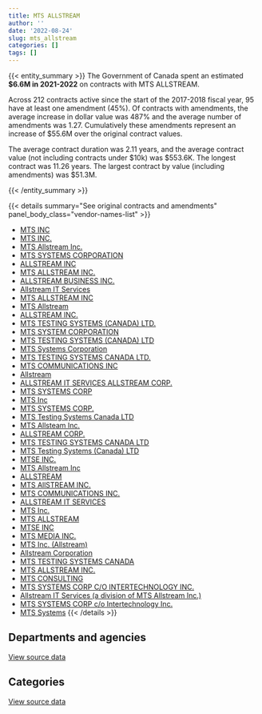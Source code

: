 ```yaml
---
title: MTS ALLSTREAM
author: ''
date: '2022-08-24'
slug: mts_allstream
categories: []
tags: []
---
```


<script src="/rmarkdown-libs/htmlwidgets/htmlwidgets.js"></script>
<link href="/rmarkdown-libs/datatables-css/datatables-crosstalk.css" rel="stylesheet" />
<script src="/rmarkdown-libs/datatables-binding/datatables.js"></script>
<script src="/rmarkdown-libs/jquery/jquery-3.6.0.min.js"></script>
<link href="/rmarkdown-libs/dt-core-bootstrap/css/dataTables.bootstrap.min.css" rel="stylesheet" />
<link href="/rmarkdown-libs/dt-core-bootstrap/css/dataTables.bootstrap.extra.css" rel="stylesheet" />
<script src="/rmarkdown-libs/dt-core-bootstrap/js/jquery.dataTables.min.js"></script>
<script src="/rmarkdown-libs/dt-core-bootstrap/js/dataTables.bootstrap.min.js"></script>
<link href="/rmarkdown-libs/crosstalk/css/crosstalk.min.css" rel="stylesheet" />
<script src="/rmarkdown-libs/crosstalk/js/crosstalk.min.js"></script>
<script src="/rmarkdown-libs/htmlwidgets/htmlwidgets.js"></script>
<link href="/rmarkdown-libs/datatables-css/datatables-crosstalk.css" rel="stylesheet" />
<script src="/rmarkdown-libs/datatables-binding/datatables.js"></script>
<script src="/rmarkdown-libs/jquery/jquery-3.6.0.min.js"></script>
<link href="/rmarkdown-libs/dt-core-bootstrap/css/dataTables.bootstrap.min.css" rel="stylesheet" />
<link href="/rmarkdown-libs/dt-core-bootstrap/css/dataTables.bootstrap.extra.css" rel="stylesheet" />
<script src="/rmarkdown-libs/dt-core-bootstrap/js/jquery.dataTables.min.js"></script>
<script src="/rmarkdown-libs/dt-core-bootstrap/js/dataTables.bootstrap.min.js"></script>
<link href="/rmarkdown-libs/crosstalk/css/crosstalk.min.css" rel="stylesheet" />
<script src="/rmarkdown-libs/crosstalk/js/crosstalk.min.js"></script>

{{< entity_summary >}}
The Government of Canada spent an estimated **\$6.6M in 2021-2022** on contracts with MTS ALLSTREAM.

Across 212 contracts active since the start of the 2017-2018 fiscal year, 95 have at least one amendment (45%). Of contracts with amendments, the average increase in dollar value was 487% and the average number of amendments was 1.27. Cumulatively these amendments represent an increase of \$55.6M over the original contract values.

The average contract duration was 2.11 years, and the average contract value (not including contracts under \$10k) was \$553.6K. The longest contract was 11.26 years. The largest contract by value (including amendments) was \$51.3M.

{{< /entity_summary >}}

{{< details summary="See original contracts and amendments" panel_body_class="vendor-names-list" >}}
- [MTS INC](https://search.open.canada.ca/en/ct/?sort=contract_value_f%20desc&page=1&search_text=%22MTS%20INC%22)
- [MTS INC.](https://search.open.canada.ca/en/ct/?sort=contract_value_f%20desc&page=1&search_text=%22MTS%20INC.%22)
- [MTS Allstream Inc.](https://search.open.canada.ca/en/ct/?sort=contract_value_f%20desc&page=1&search_text=%22MTS%20Allstream%20Inc.%22)
- [MTS SYSTEMS CORPORATION](https://search.open.canada.ca/en/ct/?sort=contract_value_f%20desc&page=1&search_text=%22MTS%20SYSTEMS%20CORPORATION%22)
- [ALLSTREAM INC](https://search.open.canada.ca/en/ct/?sort=contract_value_f%20desc&page=1&search_text=%22ALLSTREAM%20INC%22)
- [MTS ALLSTREAM INC.](https://search.open.canada.ca/en/ct/?sort=contract_value_f%20desc&page=1&search_text=%22MTS%20ALLSTREAM%20INC.%22)
- [ALLSTREAM BUSINESS INC.](https://search.open.canada.ca/en/ct/?sort=contract_value_f%20desc&page=1&search_text=%22ALLSTREAM%20BUSINESS%20INC.%22)
- [Allstream IT Services](https://search.open.canada.ca/en/ct/?sort=contract_value_f%20desc&page=1&search_text=%22Allstream%20IT%20Services%22)
- [MTS ALLSTREAM INC](https://search.open.canada.ca/en/ct/?sort=contract_value_f%20desc&page=1&search_text=%22MTS%20ALLSTREAM%20INC%22)
- [MTS Allstream](https://search.open.canada.ca/en/ct/?sort=contract_value_f%20desc&page=1&search_text=%22MTS%20Allstream%22)
- [ALLSTREAM INC.](https://search.open.canada.ca/en/ct/?sort=contract_value_f%20desc&page=1&search_text=%22ALLSTREAM%20INC.%22)
- [MTS TESTING SYSTEMS (CANADA) LTD.](https://search.open.canada.ca/en/ct/?sort=contract_value_f%20desc&page=1&search_text=%22MTS%20TESTING%20SYSTEMS%20%28CANADA%29%20LTD.%22)
- [MTS SYSTEM CORPORATION](https://search.open.canada.ca/en/ct/?sort=contract_value_f%20desc&page=1&search_text=%22MTS%20SYSTEM%20CORPORATION%22)
- [MTS TESTING SYSTEMS (CANADA) LTD](https://search.open.canada.ca/en/ct/?sort=contract_value_f%20desc&page=1&search_text=%22MTS%20TESTING%20SYSTEMS%20%28CANADA%29%20LTD%22)
- [MTS Systems Corporation](https://search.open.canada.ca/en/ct/?sort=contract_value_f%20desc&page=1&search_text=%22MTS%20Systems%20Corporation%22)
- [MTS TESTING SYSTEMS CANADA LTD.](https://search.open.canada.ca/en/ct/?sort=contract_value_f%20desc&page=1&search_text=%22MTS%20TESTING%20SYSTEMS%20CANADA%20LTD.%22)
- [MTS COMMUNICATIONS INC](https://search.open.canada.ca/en/ct/?sort=contract_value_f%20desc&page=1&search_text=%22MTS%20COMMUNICATIONS%20INC%22)
- [Allstream](https://search.open.canada.ca/en/ct/?sort=contract_value_f%20desc&page=1&search_text=%22Allstream%22)
- [ALLSTREAM IT SERVICES ALLSTREAM CORP.](https://search.open.canada.ca/en/ct/?sort=contract_value_f%20desc&page=1&search_text=%22ALLSTREAM%20IT%20SERVICES%20ALLSTREAM%20CORP.%22)
- [MTS SYSTEMS CORP](https://search.open.canada.ca/en/ct/?sort=contract_value_f%20desc&page=1&search_text=%22MTS%20SYSTEMS%20CORP%22)
- [MTS Inc](https://search.open.canada.ca/en/ct/?sort=contract_value_f%20desc&page=1&search_text=%22MTS%20Inc%22)
- [MTS SYSTEMS CORP.](https://search.open.canada.ca/en/ct/?sort=contract_value_f%20desc&page=1&search_text=%22MTS%20SYSTEMS%20CORP.%22)
- [MTS Testing Systems Canada LTD](https://search.open.canada.ca/en/ct/?sort=contract_value_f%20desc&page=1&search_text=%22MTS%20Testing%20%20Systems%20Canada%20LTD%22)
- [MTS Allsteam Inc.](https://search.open.canada.ca/en/ct/?sort=contract_value_f%20desc&page=1&search_text=%22MTS%20Allsteam%20Inc.%22)
- [ALLSTREAM CORP.](https://search.open.canada.ca/en/ct/?sort=contract_value_f%20desc&page=1&search_text=%22ALLSTREAM%20CORP.%22)
- [MTS TESTING SYSTEMS CANADA LTD](https://search.open.canada.ca/en/ct/?sort=contract_value_f%20desc&page=1&search_text=%22MTS%20TESTING%20SYSTEMS%20CANADA%20LTD%22)
- [MTS Testing Systems (Canada) LTD](https://search.open.canada.ca/en/ct/?sort=contract_value_f%20desc&page=1&search_text=%22MTS%20Testing%20Systems%20%28Canada%29%20LTD%22)
- [MTSE INC.](https://search.open.canada.ca/en/ct/?sort=contract_value_f%20desc&page=1&search_text=%22MTSE%20INC.%22)
- [MTS Allstream Inc](https://search.open.canada.ca/en/ct/?sort=contract_value_f%20desc&page=1&search_text=%22MTS%20Allstream%20Inc%22)
- [ALLSTREAM](https://search.open.canada.ca/en/ct/?sort=contract_value_f%20desc&page=1&search_text=%22ALLSTREAM%22)
- [MTS AllSTREAM INC.](https://search.open.canada.ca/en/ct/?sort=contract_value_f%20desc&page=1&search_text=%22MTS%20AllSTREAM%20INC.%22)
- [MTS COMMUNICATIONS INC.](https://search.open.canada.ca/en/ct/?sort=contract_value_f%20desc&page=1&search_text=%22MTS%20COMMUNICATIONS%20INC.%22)
- [ALLSTREAM IT SERVICES](https://search.open.canada.ca/en/ct/?sort=contract_value_f%20desc&page=1&search_text=%22ALLSTREAM%20IT%20SERVICES%22)
- [MTS Inc.](https://search.open.canada.ca/en/ct/?sort=contract_value_f%20desc&page=1&search_text=%22MTS%20Inc.%22)
- [MTS ALLSTREAM](https://search.open.canada.ca/en/ct/?sort=contract_value_f%20desc&page=1&search_text=%22MTS%20ALLSTREAM%22)
- [MTSE INC](https://search.open.canada.ca/en/ct/?sort=contract_value_f%20desc&page=1&search_text=%22MTSE%20INC%22)
- [MTS MEDIA INC.](https://search.open.canada.ca/en/ct/?sort=contract_value_f%20desc&page=1&search_text=%22MTS%20MEDIA%20INC.%22)
- [MTS Inc. (Allstream)](https://search.open.canada.ca/en/ct/?sort=contract_value_f%20desc&page=1&search_text=%22MTS%20Inc.%20%28Allstream%29%22)
- [Allstream Corporation](https://search.open.canada.ca/en/ct/?sort=contract_value_f%20desc&page=1&search_text=%22Allstream%20Corporation%22)
- [MTS TESTING SYSTEMS CANADA](https://search.open.canada.ca/en/ct/?sort=contract_value_f%20desc&page=1&search_text=%22MTS%20TESTING%20SYSTEMS%20CANADA%22)
- [MTS ALLSTREAM INC.](https://search.open.canada.ca/en/ct/?sort=contract_value_f%20desc&page=1&search_text=%22MTS%20ALLSTREAM%20%20INC.%22)
- [MTS CONSULTING](https://search.open.canada.ca/en/ct/?sort=contract_value_f%20desc&page=1&search_text=%22MTS%20CONSULTING%22)
- [MTS SYSTEMS CORP C/O INTERTECHNOLOGY INC.](https://search.open.canada.ca/en/ct/?sort=contract_value_f%20desc&page=1&search_text=%22MTS%20SYSTEMS%20CORP%20C%2fO%20INTERTECHNOLOGY%20INC.%22)
- [Allstream IT Services (a division of MTS Allstream Inc.)](https://search.open.canada.ca/en/ct/?sort=contract_value_f%20desc&page=1&search_text=%22Allstream%20IT%20Services%20%28a%20division%20of%20MTS%20Allstream%20Inc.%29%22)
- [MTS SYSTEMS CORP c/o Intertechnology Inc.](https://search.open.canada.ca/en/ct/?sort=contract_value_f%20desc&page=1&search_text=%22MTS%20SYSTEMS%20CORP%20c%2fo%20Intertechnology%20Inc.%22)
- [MTS Systems](https://search.open.canada.ca/en/ct/?sort=contract_value_f%20desc&page=1&search_text=%22MTS%20Systems%22)
{{< /details >}}

## Departments and agencies

<div id="htmlwidget-1" style="width:100%;height:auto;" class="datatables html-widget"></div>
<script type="application/json" data-for="htmlwidget-1">{"x":{"style":"bootstrap","filter":"none","vertical":false,"data":[["<a href=\"/departments/dnd-mdn/\">National Defence<\/a>","<a href=\"/departments/nrc-cnrc/\">National Research Council Canada<\/a>","<a href=\"/departments/nrcan-rncan/\">Natural Resources Canada<\/a>","<a href=\"/departments/ssc-spc/\">Shared Services Canada<\/a>"],[37039.1,259138.19,44546.04,5563575.91],[25278.16,786829.43,77494.68,8387424.93],[25209.1,536929.7,189943.16,7287581.63],[null,92936.23,200429.17,6292402.21]],"container":"<table class=\"table table-striped table-hover row-border order-column display\">\n  <thead>\n    <tr>\n      <th>Department<\/th>\n      <th>2018-2019<\/th>\n      <th>2019-2020<\/th>\n      <th>2020-2021<\/th>\n      <th>2021-2022<\/th>\n    <\/tr>\n  <\/thead>\n<\/table>","options":{"order":[[4,"desc"]],"pageLength":10,"autoWidth":true,"columnDefs":[{"targets":1,"render":"function(data, type, row, meta) {\n    return type !== 'display' ? data : DTWidget.formatCurrency(data, \"$\", 2, 3, \",\", \".\", true, null);\n  }"},{"targets":2,"render":"function(data, type, row, meta) {\n    return type !== 'display' ? data : DTWidget.formatCurrency(data, \"$\", 2, 3, \",\", \".\", true, null);\n  }"},{"targets":3,"render":"function(data, type, row, meta) {\n    return type !== 'display' ? data : DTWidget.formatCurrency(data, \"$\", 2, 3, \",\", \".\", true, null);\n  }"},{"targets":4,"render":"function(data, type, row, meta) {\n    return type !== 'display' ? data : DTWidget.formatCurrency(data, \"$\", 2, 3, \",\", \".\", true, null);\n  }"},{"width":"16%","targets":[1,2,3,4]},{"className":"dt-right","targets":[1,2,3,4]}],"orderClasses":false}},"evals":["options.columnDefs.0.render","options.columnDefs.1.render","options.columnDefs.2.render","options.columnDefs.3.render"],"jsHooks":[]}</script>
<p class="text-right">
<a href="https://github.com/GoC-Spending/contracts-data/tree/main/data/out/vendors/mts_allstream/summary_by_fiscal_year_by_department.csv" class="source-data-link btn btn-link">View source data</a>
</p>

## Categories

<div id="htmlwidget-2" style="width:100%;height:auto;" class="datatables html-widget"></div>
<script type="application/json" data-for="htmlwidget-2">{"x":{"style":"bootstrap","filter":"none","vertical":false,"data":[["<a href=\"/categories/1_facilities_and_construction/\">Facilities and construction<\/a>","<a href=\"/categories/11_defence/\">Defence<\/a>","<a href=\"/categories/2_professional_services/\">Professional services<\/a>","<a href=\"/categories/3_information_technology/\">Information technology<\/a>","<a href=\"/categories/6_industrial_products_and_services/\">Industrial products and services<\/a>"],[65590.28,25209.1,null,5563575.91,249923.94],[null,25278.16,66119.07,8387424.93,798205.04],[171421.73,25209.1,189943.16,7287581.63,365507.97],[58473.28,null,189943.16,6312775.17,24576]],"container":"<table class=\"table table-striped table-hover row-border order-column display\">\n  <thead>\n    <tr>\n      <th>Category<\/th>\n      <th>2018-2019<\/th>\n      <th>2019-2020<\/th>\n      <th>2020-2021<\/th>\n      <th>2021-2022<\/th>\n    <\/tr>\n  <\/thead>\n<\/table>","options":{"order":[[4,"desc"]],"dom":"t","pageLength":30,"autoWidth":true,"columnDefs":[{"targets":1,"render":"function(data, type, row, meta) {\n    return type !== 'display' ? data : DTWidget.formatCurrency(data, \"$\", 2, 3, \",\", \".\", true, null);\n  }"},{"targets":2,"render":"function(data, type, row, meta) {\n    return type !== 'display' ? data : DTWidget.formatCurrency(data, \"$\", 2, 3, \",\", \".\", true, null);\n  }"},{"targets":3,"render":"function(data, type, row, meta) {\n    return type !== 'display' ? data : DTWidget.formatCurrency(data, \"$\", 2, 3, \",\", \".\", true, null);\n  }"},{"targets":4,"render":"function(data, type, row, meta) {\n    return type !== 'display' ? data : DTWidget.formatCurrency(data, \"$\", 2, 3, \",\", \".\", true, null);\n  }"},{"width":"16%","targets":[1,2,3,4]},{"className":"dt-right","targets":[1,2,3,4]}],"orderClasses":false,"lengthMenu":[10,25,30,50,100]}},"evals":["options.columnDefs.0.render","options.columnDefs.1.render","options.columnDefs.2.render","options.columnDefs.3.render"],"jsHooks":[]}</script>
<p class="text-right">
<a href="https://github.com/GoC-Spending/contracts-data/tree/main/data/out/vendors/mts_allstream/summary_by_fiscal_year_by_category.csv" class="source-data-link btn btn-link">View source data</a>
</p>
